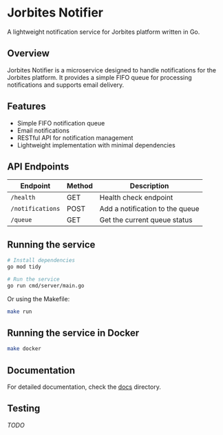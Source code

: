 # Jorbites Notifier

A lightweight notification service for Jorbites platform written in Go.

## Overview

Jorbites Notifier is a microservice designed to handle notifications for the Jorbites platform. It provides a simple FIFO queue for processing notifications and supports email delivery.

## Features

- Simple FIFO notification queue
- Email notifications
- RESTful API for notification management
- Lightweight implementation with minimal dependencies

## API Endpoints

| Endpoint | Method | Description |
|----------|--------|-------------|
| `/health` | GET | Health check endpoint |
| `/notifications` | POST | Add a notification to the queue |
| `/queue` | GET | Get the current queue status |

## Running the service

```bash
# Install dependencies
go mod tidy

# Run the service
go run cmd/server/main.go
```

Or using the Makefile:

```bash
make run
```

## Running the service in Docker

```bash
make docker
```

## Documentation

For detailed documentation, check the [docs](./docs) directory.

## Testing

_TODO_
